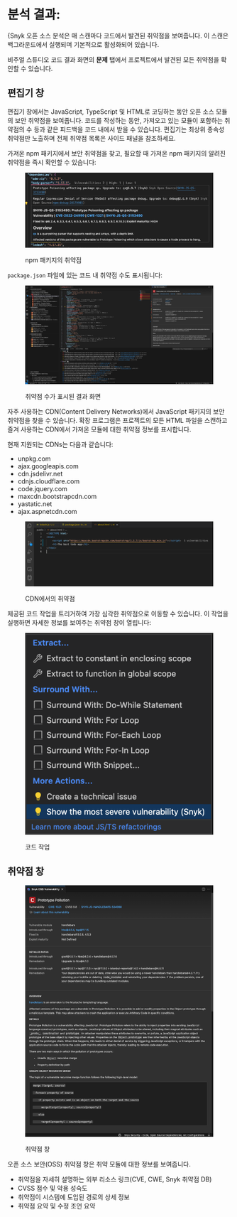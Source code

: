 # 분석 결과: 

{Snyk 오픈 소스 분석은 매 스캔마다 코드에서 발견된 취약점을 보여줍니다. 이 스캔은 백그라운드에서 실행되며 기본적으로 활성화되어 있습니다.

비주얼 스튜디오 코드 결과 화면의 **문제** 탭에서 프로젝트에서 발견된 모든 취약점을 확인할 수 있습니다.

##  편집기 창

편집기 창에서는 JavaScript, TypeScript 및 HTML로 코딩하는 동안 오픈 소스 모듈의 보안 취약점을 보여줍니다. 코드를 작성하는 동안, 가져오고 있는 모듈이 포함하는 취약점의 수 등과 같은 피드백을 코드 내에서 받을 수 있습니다. 편집기는 최상위 종속성 취약점만 노출하며 전체 취약점 목록은 사이드 패널을 참조하세요.

가져온 npm 패키지에서 보안 취약점을 찾고, 필요할 때 가져온 npm 패키지의 알려진 취약점을 즉시 확인할 수 있습니다:

<figure><img src="../../../../.gitbook/assets/image (345).png" alt="npm 패키지의 취약점"><figcaption><p>npm 패키지의 취약점</p></figcaption></figure>

`package.json` 파일에 있는 코드 내 취약점 수도 표시됩니다:

<figure><img src="../../../../.gitbook/assets/image (340).png" alt="취약점 수가 표시된 결과 화면"><figcaption><p>취약점 수가 표시된 결과 화면</p></figcaption></figure>

자주 사용하는 CDN(Content Delivery Networks)에서 JavaScript 패키지의 보안 취약점을 찾을 수 있습니다. 확장 프로그램은 프로젝트의 모든 HTML 파일을 스캔하고 즐겨 사용하는 CDN에서 가져온 모듈에 대한 취약점 정보를 표시합니다.

현재 지원되는 CDNs는 다음과 같습니다:

- unpkg.com
- ajax.googleapis.com
- cdn.jsdelivr.net
- cdnjs.cloudflare.com
- code.jquery.com
- maxcdn.bootstrapcdn.com
- yastatic.net
- ajax.aspnetcdn.com

<figure><img src="../../../../.gitbook/assets/oss-editor-html (1) (1).png" alt="CDN에서의 취약점"><figcaption><p>CDN에서의 취약점</p></figcaption></figure>

제공된 코드 작업을 트리거하여 가장 심각한 취약점으로 이동할 수 있습니다. 이 작업을 실행하면 자세한 정보를 보여주는 취약점 창이 열립니다:

<figure><img src="../../../../.gitbook/assets/Screenshot 2023-03-17 at 14.04.13.png" alt="코드 작업"><figcaption><p>코드 작업</p></figcaption></figure>

##  취약점 창

<figure><img src="../../../../.gitbook/assets/image (346).png" alt=" 취약점 창"><figcaption><p> 취약점 창</p></figcaption></figure>

오픈 소스 보안(OSS) 취약점 창은 취약 모듈에 대한 정보를 보여줍니다.

- 취약점을 자세히 설명하는 외부 리소스 링크(CVE, CWE, Snyk 취약점 DB)
- CVSS 점수 및 악용 성숙도
- 취약점이 시스템에 도입된 경로의 상세 정보
- 취약점 요약 및 수정 조언 요약